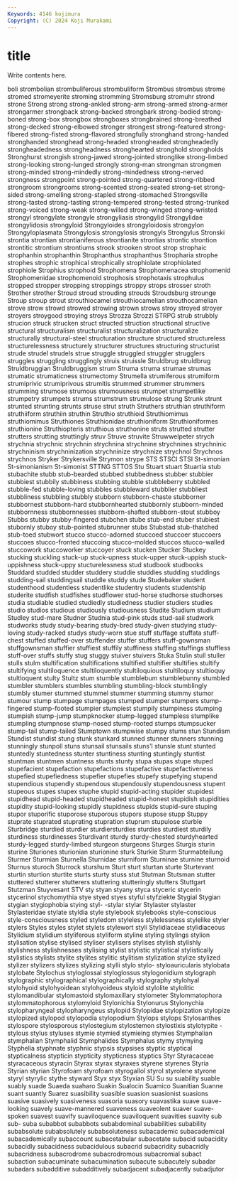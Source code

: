 ```yaml
---
Keywords: 4146 kojimura
Copyright: (C) 2024 Koji Murakami
---
```


# title

Write contents here.



boli strombolian strombuliferous strombuliform Strombus
strombus strome stromed stromeyerite stroming stromming Stromsburg stromuhr strond strone
Strong strong strong-ankled strong-arm strong-armed strong-armer strongarmer strongback strong-backed strongbark
strong-bodied strong-boned strong-box strongbox strongboxes strongbrained strong-breathed strong-decked strong-elbowed stronger
strongest strong-featured strong-fibered strong-fisted strong-flavored strongfully stronghand strong-handed stronghanded stronghead
strong-headed strongheaded strongheadedly strongheadedness strongheadness stronghearted stronghold strongholds Stronghurst strongish
strong-jawed strong-jointed stronglike strong-limbed strong-looking strong-lunged strongly strong-man strongman strongmen
strong-minded strong-mindedly strong-mindedness strong-nerved strongness strongpoint strong-pointed strong-quartered strong-ribbed strongroom
strongrooms strong-scented strong-seated strong-set strong-sided strong-smelling strong-stapled strong-stomached Strongsville strong-tasted
strong-tasting strong-tempered strong-tested strong-trunked strong-voiced strong-weak strong-willed strong-winged strong-wristed strongyl
strongylate strongyle strongyliasis strongylid Strongylidae strongylidosis strongyloid Strongyloides strongyloidosis strongylon
Strongyloplasmata Strongylosis strongylosis strongyls Strongylus Stronski strontia strontian strontianiferous strontianite
strontias strontic strontion strontitic strontium strontiums strook strooken stroot strop
strophaic strophanhin strophanthin Strophanthus strophanthus Stropharia strophe strophes strophic strophical
strophically strophiolate strophiolated strophiole Strophius strophoid Strophomena Strophomenacea strophomenid Strophomenidae
strophomenoid strophosis strophotaxis strophulus stropped stropper stropping stroppings stroppy strops
strosser stroth Strother strother Stroud stroud strouding strouds Stroudsburg strounge
Stroup stroup strout strouthiocamel strouthiocamelian strouthocamelian strove strow strowd strowed
strowing strown strows stroy stroyed stroyer stroyers stroygood stroying stroys
Strozza Strozzi STRPG strub strubbly strucion struck strucken struct structed
struction structional structive structural structuralism structuralist structuralization structuralize structurally structural-steel
structuration structure structured structureless structurelessness structurely structurer structures structuring structurist
strude strudel strudels strue struggle struggled struggler strugglers struggles struggling
strugglingly struis struissle Struldbrug struldbrug Struldbruggian Struldbruggism strum Struma struma
strumae strumas strumatic strumaticness strumectomy Strumella strumiferous strumiform strumiprivic strumiprivous
strumitis strummed strummer strummers strumming strumose strumous strumousness strumpet strumpetlike
strumpetry strumpets strums strumstrum strumulose strung Strunk strunt strunted strunting
strunts struse strut struth Struthers struthian struthiform struthiiform struthiin struthin
Struthio struthioid Struthiomimus struthiomimus Struthiones Struthionidae struthioniform Struthioniformes struthionine Struthiopteris
struthious struthonine struts strutted strutter strutters strutting struttingly struv Struve
struvite Struwwelpeter strych strychnia strychnic strychnin strychnina strychnine strychnines strychninic
strychninism strychninization strychninize strychnize strychnol Strychnos strychnos Stryker Strykersville Strymon
strype STS STSCI STSI St-simonian St-simonianism St-simonist STTNG STTOS Stu
Stuart stuart Stuartia stub stubachite stubb stub-bearded stubbed stubbedness stubber
stubbier stubbiest stubbily stubbiness stubbing stubble stubbleberry stubbled stubble-fed stubble-loving
stubbles stubbleward stubblier stubbliest stubbliness stubbling stubbly stubborn stubborn-chaste stubborner
stubbornest stubborn-hard stubbornhearted stubbornly stubborn-minded stubbornness stubbornnesses stubborn-shafted stubborn-stout stubboy
Stubbs stubby stubby-fingered stubchen stube stub-end stuber stubiest stubornly stuboy
stub-pointed stubrunner stubs Stubstad stub-thatched stub-toed stubwort stucco stucco-adorned stuccoed
stuccoer stuccoers stuccoes stucco-fronted stuccoing stucco-molded stuccos stucco-walled stuccowork stuccoworker
stuccoyer stuck stucken Stucker Stuckey stucking stuckling stuck-up stuck-upness stuck-upper
stuck-uppish stuck-uppishness stuck-uppy stucturelessness stud studbook studbooks Studdard studded studder
studdery studdie studdies studding studdings studding-sail studdingsail studdle studdy stude
Studebaker student studenthood studentless studentlike studentry students studentship studerite studfish
studfishes studflower stud-horse studhorse studhorses studia studiable studied studiedly studiedness
studier studiers studies studio studios studious studiously studiousness Studite Studium
studium Studley stud-mare Studner Studnia stud-pink studs stud-sail studwork studworks
study study-bearing study-bred study-given studying study-loving study-racked studys study-worn stue
stuff stuffage stuffata stuff-chest stuffed stuffed-over stuffender stuffer stuffers stuff-gownsman
stuffgownsman stuffier stuffiest stuffily stuffiness stuffing stuffings stuffless stuff-over stuffs
stuffy stug stuggy stuiver stuivers Stuka Stulin stull stuller stulls
stulm stultification stultifications stultified stultifier stultifies stultify stultifying stultiloquence stultiloquently
stultiloquious stultiloquy stultioquy stultloquent stulty Stultz stum stumble stumblebum stumblebunny
stumbled stumbler stumblers stumbles stumbling stumbling-block stumblingly stumbly stumer stummed
stummel stummer stumming stummy stumor stumour stump stumpage stumpages stumped
stumper stumpers stump-fingered stump-footed stumpier stumpiest stumpily stumpiness stumping stumpish
stump-jump stumpknocker stump-legged stumpless stumplike stumpling stumpnose stump-nosed stump-rooted stumps
stumpsucker stump-tail stump-tailed Stumptown stumpwise stumpy stums stun Stundism Stundist
stundist stung stunk stunkard stunned stunner stunners stunning stunningly stunpoll
stuns stunsail stunsails stuns'l stunsle stunt stunted stuntedly stuntedness stunter
stuntiness stunting stuntingly stuntist stuntman stuntmen stuntness stunts stunty stupa
stupas stupe stuped stupefacient stupefaction stupefactions stupefactive stupefactiveness stupefied stupefiedness
stupefier stupefies stupefy stupefying stupend stupendious stupendly stupendous stupendously stupendousness
stupent stupeous stupes stupex stuphe stupid stupid-acting stupider stupidest stupidhead
stupid-headed stupidheaded stupid-honest stupidish stupidities stupidity stupid-looking stupidly stupidness stupids
stupid-sure stuping stupor stuporific stuporose stuporous stupors stupose stupp Stuppy
stuprate stuprated stuprating stupration stuprum stupulose sturble Sturbridge sturdied sturdier
sturdiersturdies sturdies sturdiest sturdily sturdiness sturdinesses Sturdivant sturdy sturdy-chested sturdyhearted
sturdy-legged sturdy-limbed sturgeon sturgeons Sturges Sturgis sturin sturine Sturiones sturionian
sturionine sturk Sturkie Sturm Sturmabteilung Sturmer Sturmian Sturnella Sturnidae sturniform
Sturninae sturnine sturnoid Sturnus sturoch Sturrock sturshum Sturt sturt sturtan
sturte Sturtevant sturtin sturtion sturtite sturts sturty stuss stut Stutman
Stutsman stutter stuttered stutterer stutterers stuttering stutteringly stutters Stuttgart Stutzman
Stuyvesant STV sty styan styany styca styceric stycerin stycerinol stychomythia
stye styed styes styful styfziekte Stygial Stygian stygian stygiophobia stying
styl- -stylar stylar Stylaster stylaster Stylasteridae stylate styldia style stylebook
stylebooks style-conscious style-consciousness styled styledom styleless stylelessness stylelike styler stylers
Styles styles stylet stylets stylewort styli Stylidiaceae stylidiaceous Stylidium stylidium
styliferous styliform styline styling stylings stylion stylisation stylise stylised styliser
stylisers stylises stylish stylishly stylishness stylishnesses stylising stylist stylistic stylistical
stylistically stylistics stylists stylite stylites stylitic stylitism stylization stylize stylized
stylizer stylizers stylizes stylizing stylli stylo stylo- styloauricularis stylobata stylobate
Stylochus styloglossal styloglossus stylogonidium stylograph stylographic stylographical stylographically stylography stylohyal
stylohyoid stylohyoidean stylohyoideus styloid stylolite stylolitic stylomandibular stylomastoid stylomaxillary stylometer
Stylommatophora stylommatophorous stylomyloid Stylonichia Stylonurus Stylonychia stylopharyngeal stylopharyngeus stylopid Stylopidae
stylopization stylopize stylopized stylopod stylopodia stylopodium Stylops stylops Stylosanthes stylospore
stylosporous stylostegium stylostemon stylostixis stylotypite -stylous stylus styluses stymie stymied
stymieing stymies Stymphalian stymphalian Stymphalid Stymphalides Stymphalus stymy stymying Styphelia
styphnate styphnic stypsis stypsises styptic styptical stypticalness stypticin stypticity stypticness
styptics Styr Styracaceae styracaceous styracin Styrax styrax styraxes styrene styrenes
Styria Styrian styrian Styrofoam styrofoam styrogallol styrol styrolene styrone styryl
styrylic stythe styward Styx styx Styxian SU Su su suability
suable suably suade Suaeda suaharo Suakin Sualocin Suamico Suanitian Suanne
suant suantly Suarez suasibility suasible suasion suasionist suasions suasive suasively
suasiveness suasoria suasory suavastika suave suave-looking suavely suave-mannered suaveness suaveolent
suaver suave-spoken suavest suavify suaviloquence suaviloquent suavities suavity sub sub-
suba subabbot subabbots subabdominal subabilities subability subabsolute subabsolutely subabsoluteness subacademic
subacademical subacademically subaccount subacetabular subacetate subacid subacidity subacidly subacidness subacidulous
subacrid subacridity subacridly subacridness subacrodrome subacrodromous subacromial subact subaction subacuminate
subacumination subacute subacutely subadar subadars subadditive subadditively subadjacent subadjacently subadjutor
